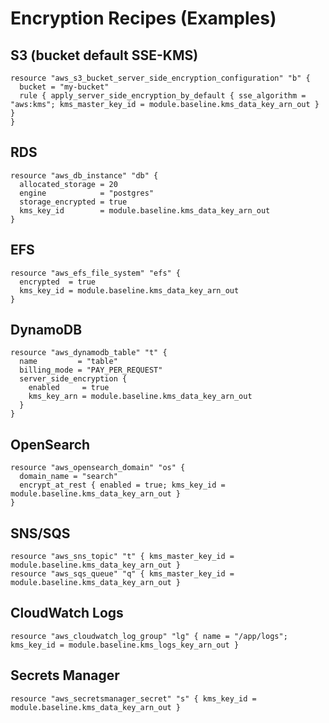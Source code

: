 
# Encryption Recipes (Examples)

## S3 (bucket default SSE-KMS)
```hcl
resource "aws_s3_bucket_server_side_encryption_configuration" "b" {
  bucket = "my-bucket"
  rule { apply_server_side_encryption_by_default { sse_algorithm = "aws:kms"; kms_master_key_id = module.baseline.kms_data_key_arn_out } }
}
```

## RDS
```hcl
resource "aws_db_instance" "db" {
  allocated_storage = 20
  engine            = "postgres"
  storage_encrypted = true
  kms_key_id        = module.baseline.kms_data_key_arn_out
}
```

## EFS
```hcl
resource "aws_efs_file_system" "efs" {
  encrypted  = true
  kms_key_id = module.baseline.kms_data_key_arn_out
}
```

## DynamoDB
```hcl
resource "aws_dynamodb_table" "t" {
  name         = "table"
  billing_mode = "PAY_PER_REQUEST"
  server_side_encryption {
    enabled     = true
    kms_key_arn = module.baseline.kms_data_key_arn_out
  }
}
```

## OpenSearch
```hcl
resource "aws_opensearch_domain" "os" {
  domain_name = "search"
  encrypt_at_rest { enabled = true; kms_key_id = module.baseline.kms_data_key_arn_out }
}
```

## SNS/SQS
```hcl
resource "aws_sns_topic" "t" { kms_master_key_id = module.baseline.kms_data_key_arn_out }
resource "aws_sqs_queue" "q" { kms_master_key_id = module.baseline.kms_data_key_arn_out }
```

## CloudWatch Logs
```hcl
resource "aws_cloudwatch_log_group" "lg" { name = "/app/logs"; kms_key_id = module.baseline.kms_logs_key_arn_out }
```

## Secrets Manager
```hcl
resource "aws_secretsmanager_secret" "s" { kms_key_id = module.baseline.kms_data_key_arn_out }
```
